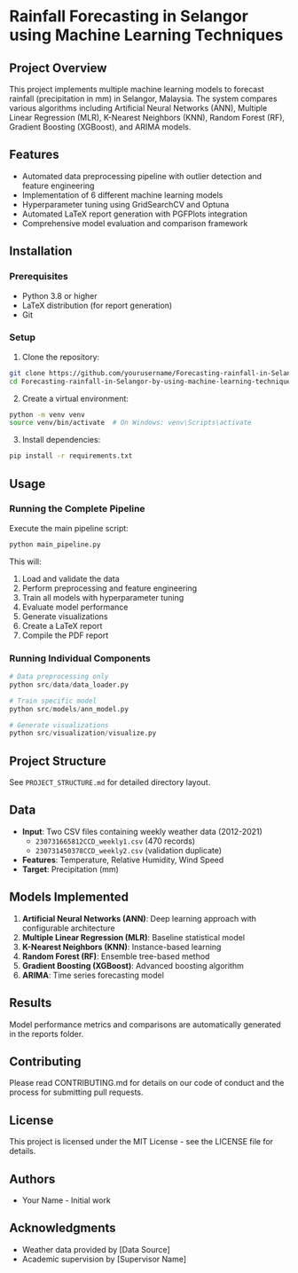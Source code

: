 # Rainfall Forecasting in Selangor using Machine Learning Techniques

## Project Overview
This project implements multiple machine learning models to forecast rainfall (precipitation in mm) in Selangor, Malaysia. The system compares various algorithms including Artificial Neural Networks (ANN), Multiple Linear Regression (MLR), K-Nearest Neighbors (KNN), Random Forest (RF), Gradient Boosting (XGBoost), and ARIMA models.

## Features
- Automated data preprocessing pipeline with outlier detection and feature engineering
- Implementation of 6 different machine learning models
- Hyperparameter tuning using GridSearchCV and Optuna
- Automated LaTeX report generation with PGFPlots integration
- Comprehensive model evaluation and comparison framework

## Installation

### Prerequisites
- Python 3.8 or higher
- LaTeX distribution (for report generation)
- Git

### Setup
1. Clone the repository:
```bash
git clone https://github.com/yourusername/Forecasting-rainfall-in-Selangor.git
cd Forecasting-rainfall-in-Selangor-by-using-machine-learning-techniques
```

2. Create a virtual environment:
```bash
python -m venv venv
source venv/bin/activate  # On Windows: venv\Scripts\activate
```

3. Install dependencies:
```bash
pip install -r requirements.txt
```

## Usage

### Running the Complete Pipeline
Execute the main pipeline script:
```bash
python main_pipeline.py
```

This will:
1. Load and validate the data
2. Perform preprocessing and feature engineering
3. Train all models with hyperparameter tuning
4. Evaluate model performance
5. Generate visualizations
6. Create a LaTeX report
7. Compile the PDF report

### Running Individual Components
```python
# Data preprocessing only
python src/data/data_loader.py

# Train specific model
python src/models/ann_model.py

# Generate visualizations
python src/visualization/visualize.py
```

## Project Structure
See `PROJECT_STRUCTURE.md` for detailed directory layout.

## Data
- **Input**: Two CSV files containing weekly weather data (2012-2021)
  - `230731665812CCD_weekly1.csv` (470 records)
  - `230731450378CCD_weekly2.csv` (validation duplicate)
- **Features**: Temperature, Relative Humidity, Wind Speed
- **Target**: Precipitation (mm)

## Models Implemented
1. **Artificial Neural Networks (ANN)**: Deep learning approach with configurable architecture
2. **Multiple Linear Regression (MLR)**: Baseline statistical model
3. **K-Nearest Neighbors (KNN)**: Instance-based learning
4. **Random Forest (RF)**: Ensemble tree-based method
5. **Gradient Boosting (XGBoost)**: Advanced boosting algorithm
6. **ARIMA**: Time series forecasting model

## Results
Model performance metrics and comparisons are automatically generated in the reports folder.

## Contributing
Please read CONTRIBUTING.md for details on our code of conduct and the process for submitting pull requests.

## License
This project is licensed under the MIT License - see the LICENSE file for details.

## Authors
- Your Name - Initial work

## Acknowledgments
- Weather data provided by [Data Source]
- Academic supervision by [Supervisor Name]
